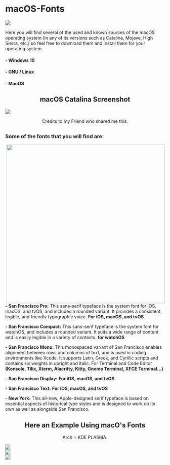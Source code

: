 # macOS-Fonts 

</div>
<img src="https://github.com/Hblanqueto/macOS-Fonts/blob/master/Images/03.png" align="center" align="center">
<br>

Here you will find several of the used and known sources of the macOS operating system (in any of its versions such as Catalina, Mojave, High Sierra, etc.) so feel free to download them and install them for your operating system.

#### - Windows 10
#### - GNU / Linux
#### - MacOS 

<h2 align="center">macOS Catalina Screenshot </h2>

</div>
<img src="https://github.com/Hblanqueto/macOS-Fonts/blob/master/Images/116099373_581360365844537_4144760099203696087_n.png" align="center">

<br>

<p align="center">Credits to my Friend who shared me this.</p>


<h2 align="center"></h2>

### Some of the fonts that you will find are:

<img src="https://github.com/Hblanqueto/macOS-Fonts/blob/master/Images/0w0.jpg" align="right" height="500px">

<p align="left">

**- San Francisco Pro:** This sans-serif typeface is the system font for iOS, macOS, and tvOS, and includes a rounded variant. It provides a consistent, legible, and friendly typographic voice.  **For iOS, macOS, and tvOS**

**- San Francisco Compact:** This sans-serif typeface is the system font for watchOS, and includes a rounded variant. It suits a wide range of content and is easily legible in a variety of contexts.  **for watchOS**

**- San Francisco Mono:** This monospaced variant of San Francisco enables alignment between rows and columns of text, and is used in coding environments like Xcode. It supports Latin, Greek, and Cyrillic scripts and contains six weights in upright and italic. For Terminal and Code Editor  **(Konsole, Tilix, Xterm, Alacritty, Kitty, Gnome Terminal, XFCE Terminal...)**

**- San Francisco Display:**  **For iOS, macOS, and tvOS**

**- San Francisco Text:**  **For iOS, macOS, and tvOS**

**- New York:** This all-new, Apple-designed serif typeface is based on essential aspects of historical type styles and is designed to work on its own as well as alongside San Francisco.
<br>

<h2 align="center"></h2>
<h2 align="center">Here an Example Using macO's Fonts</h2>
<p align="center">Arch + KDE PLASMA.</p>

</div>
<img src="https://github.com/Hblanqueto/macOS-Fonts/blob/master/Images/mochito.png" align="center" align="center">
<br>

</div>
<img src="https://github.com/Hblanqueto/macOS-Fonts/blob/master/Images/mochito2.png" align="center" align="center">
<br>

</div>
<img src="https://github.com/Hblanqueto/macOS-Fonts/blob/master/Images/mochito%203.png" align="center" align="center">
<br>
